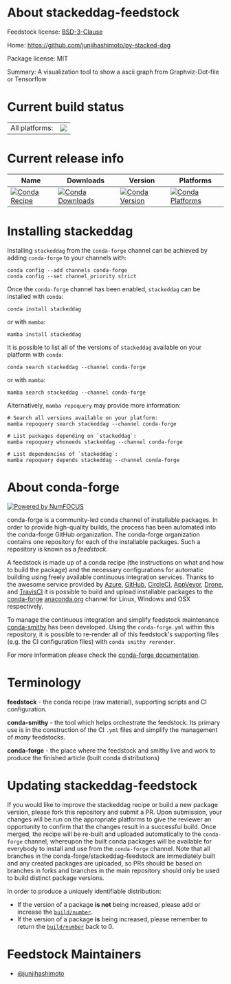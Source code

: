 About stackeddag-feedstock
==========================

Feedstock license: [BSD-3-Clause](https://github.com/conda-forge/stackeddag-feedstock/blob/main/LICENSE.txt)

Home: https://github.com/junjihashimoto/py-stacked-dag

Package license: MIT

Summary: A visualization tool to show a ascii graph from Graphviz-Dot-file or Tensorflow

Current build status
====================


<table><tr><td>All platforms:</td>
    <td>
      <a href="https://dev.azure.com/conda-forge/feedstock-builds/_build/latest?definitionId=18133&branchName=main">
        <img src="https://dev.azure.com/conda-forge/feedstock-builds/_apis/build/status/stackeddag-feedstock?branchName=main">
      </a>
    </td>
  </tr>
</table>

Current release info
====================

| Name | Downloads | Version | Platforms |
| --- | --- | --- | --- |
| [![Conda Recipe](https://img.shields.io/badge/recipe-stackeddag-green.svg)](https://anaconda.org/conda-forge/stackeddag) | [![Conda Downloads](https://img.shields.io/conda/dn/conda-forge/stackeddag.svg)](https://anaconda.org/conda-forge/stackeddag) | [![Conda Version](https://img.shields.io/conda/vn/conda-forge/stackeddag.svg)](https://anaconda.org/conda-forge/stackeddag) | [![Conda Platforms](https://img.shields.io/conda/pn/conda-forge/stackeddag.svg)](https://anaconda.org/conda-forge/stackeddag) |

Installing stackeddag
=====================

Installing `stackeddag` from the `conda-forge` channel can be achieved by adding `conda-forge` to your channels with:

```
conda config --add channels conda-forge
conda config --set channel_priority strict
```

Once the `conda-forge` channel has been enabled, `stackeddag` can be installed with `conda`:

```
conda install stackeddag
```

or with `mamba`:

```
mamba install stackeddag
```

It is possible to list all of the versions of `stackeddag` available on your platform with `conda`:

```
conda search stackeddag --channel conda-forge
```

or with `mamba`:

```
mamba search stackeddag --channel conda-forge
```

Alternatively, `mamba repoquery` may provide more information:

```
# Search all versions available on your platform:
mamba repoquery search stackeddag --channel conda-forge

# List packages depending on `stackeddag`:
mamba repoquery whoneeds stackeddag --channel conda-forge

# List dependencies of `stackeddag`:
mamba repoquery depends stackeddag --channel conda-forge
```


About conda-forge
=================

[![Powered by
NumFOCUS](https://img.shields.io/badge/powered%20by-NumFOCUS-orange.svg?style=flat&colorA=E1523D&colorB=007D8A)](https://numfocus.org)

conda-forge is a community-led conda channel of installable packages.
In order to provide high-quality builds, the process has been automated into the
conda-forge GitHub organization. The conda-forge organization contains one repository
for each of the installable packages. Such a repository is known as a *feedstock*.

A feedstock is made up of a conda recipe (the instructions on what and how to build
the package) and the necessary configurations for automatic building using freely
available continuous integration services. Thanks to the awesome service provided by
[Azure](https://azure.microsoft.com/en-us/services/devops/), [GitHub](https://github.com/),
[CircleCI](https://circleci.com/), [AppVeyor](https://www.appveyor.com/),
[Drone](https://cloud.drone.io/welcome), and [TravisCI](https://travis-ci.com/)
it is possible to build and upload installable packages to the
[conda-forge](https://anaconda.org/conda-forge) [anaconda.org](https://anaconda.org/)
channel for Linux, Windows and OSX respectively.

To manage the continuous integration and simplify feedstock maintenance
[conda-smithy](https://github.com/conda-forge/conda-smithy) has been developed.
Using the ``conda-forge.yml`` within this repository, it is possible to re-render all of
this feedstock's supporting files (e.g. the CI configuration files) with ``conda smithy rerender``.

For more information please check the [conda-forge documentation](https://conda-forge.org/docs/).

Terminology
===========

**feedstock** - the conda recipe (raw material), supporting scripts and CI configuration.

**conda-smithy** - the tool which helps orchestrate the feedstock.
                   Its primary use is in the construction of the CI ``.yml`` files
                   and simplify the management of *many* feedstocks.

**conda-forge** - the place where the feedstock and smithy live and work to
                  produce the finished article (built conda distributions)


Updating stackeddag-feedstock
=============================

If you would like to improve the stackeddag recipe or build a new
package version, please fork this repository and submit a PR. Upon submission,
your changes will be run on the appropriate platforms to give the reviewer an
opportunity to confirm that the changes result in a successful build. Once
merged, the recipe will be re-built and uploaded automatically to the
`conda-forge` channel, whereupon the built conda packages will be available for
everybody to install and use from the `conda-forge` channel.
Note that all branches in the conda-forge/stackeddag-feedstock are
immediately built and any created packages are uploaded, so PRs should be based
on branches in forks and branches in the main repository should only be used to
build distinct package versions.

In order to produce a uniquely identifiable distribution:
 * If the version of a package **is not** being increased, please add or increase
   the [``build/number``](https://docs.conda.io/projects/conda-build/en/latest/resources/define-metadata.html#build-number-and-string).
 * If the version of a package **is** being increased, please remember to return
   the [``build/number``](https://docs.conda.io/projects/conda-build/en/latest/resources/define-metadata.html#build-number-and-string)
   back to 0.

Feedstock Maintainers
=====================

* [@junjihashimoto](https://github.com/junjihashimoto/)

